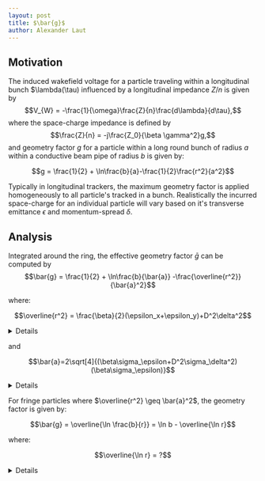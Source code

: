 ```yaml
---
layout: post
title: $\bar{g}$
author: Alexander Laut
---
```


## Motivation

The induced wakefield voltage for a particle traveling within a longitudinal bunch $\lambda(\tau) influenced by a longitudinal impedance $Z/n$ is given by
$$V_{W} = -\frac{1}{\omega}\frac{Z}{n}\frac{d\lambda}{d\tau},$$
where the space-charge impedance is defined by
$$\frac{Z}{n} = -j\frac{Z_0}{\beta \gamma^2}g,$$
and geometry factor $g$ for a particle within a long round bunch of radius $a$ within a conductive beam pipe of radius $b$ is given by:

$$g = \frac{1}{2} + \ln\frac{b}{a}-\frac{1}{2}\frac{r^2}{a^2}$$

Typically in longitudinal trackers, the maximum geometry factor is applied homogeneously to all particle's tracked in a bunch. Realistically the incurred space-charge for an individual particle will vary based on it's transverse emittance $\epsilon$ and momentum-spread $\delta$.

## Analysis

Integrated around the ring, the effective geometry factor $\bar{g}$ can be computed by
$$\bar{g} = \frac{1}{2} + \ln\frac{b}{\bar{a}} -\frac{\overline{r^2}}{\bar{a}^2}$$

where:

$$\overline{r^2} = \frac{\beta}{2}(\epsilon_x+\epsilon_y)+D^2\delta^2$$

<details>

---

A particle's transverse position around a ring defined by optics $\beta(s) \approx \beta$ and $D(s) \approx D$ is given by

$$\begin{aligned}
x &= \sqrt{\beta \epsilon_x}\cos\phi_x+D\delta\\
y &= \sqrt{\beta\epsilon_y}\cos\phi_y
\end{aligned}$$

where the betatron phase advance is given by:

$$\phi = \frac{s}{\beta} + \phi_0.$$

A particles transverse position is given by $r^2 = x^2 = y^2$ therefore

$$r^2 = \beta\epsilon_x\cos^2\phi_x + \beta\epsilon_y\cos^2\phi_y + D^2\delta^2 + 2 \sqrt{\beta\epsilon_x}\cos\phi_x D\delta.$$

Because the betatron tune $Q_x$ and $Q_y$ are large, the variation due to phase-advance averages out to zero and accordingly:

$$\overline{r^2} = \frac{1}{C}\oint r^2 ds $$
since
$$\overline{\cos^2x} =\lim_{x\to\infty} \frac{1}{x}\int_0^x \cos^2x'dx' = \frac{1}{2}$$
and 
$$\overline{\cos x} = \lim_{x\to\infty} \int_0^x \cos x' dx' = 0$$

$$\boxed{\overline{r^2} = \frac{\beta}{2}(\epsilon_x+\epsilon_y)+D^2\delta^2}$$

---

</details>

and

$$\bar{a}=2\sqrt[4]{(\beta\sigma_\epsilon+D^2\sigma_\delta^2)(\beta\sigma_\epsilon)}$$

<details>

---

For the beam width $a$, if the beta function is approximated as constant throughout the ring, the beam radius is given by:

$$a = \sqrt{a_y a_y} = 2\sqrt{\sigma_x\sigma_y}$$

where:

$$\begin{aligned}
\sigma_x^2 &=\beta\sigma_\epsilon + D^2\sigma_\delta^2\\
\sigma_y^2 &= \beta\sigma_\epsilon
\end{aligned}$$

Because the optics optics are assumed invariant along the ring, the beam width is constant nd so accordingly

$$\boxed{\bar{a} = 2\sqrt[4]{(\beta\sigma_\epsilon+D^2\sigma_\delta^2)(\beta\sigma_\epsilon)}}$$

---

</details>

For fringe particles where $\overline{r^2} \geq \bar{a}^2$, the geometry factor is given by:

$$\bar{g} = \overline{\ln \frac{b}{r}} = \ln b - \overline{\ln r}$$

where:

$$\overline{\ln r} = ?$$

<details>

---

Because $\overline{\ln r} = \frac{1}{2}\overline{\ln r^2}$ and that:

$$\begin{aligned}
\overline{\ln r^2} &= \frac{1}{2\pi}\oint \ln r^2d \theta\\
&= \frac{1}{2\pi}\oint_0^{2\pi} \ln\left(\beta(\epsilon_x\cos^2\phi_x + \epsilon_y\cos^2\phi_y)+D^2\delta^2+2\sqrt{\beta\epsilon_x}\cos\phi_xD\delta\right)d\theta
\end{aligned}$$

where:

$$\phi = \frac{R\theta}{\beta}+ \phi_0$$

---